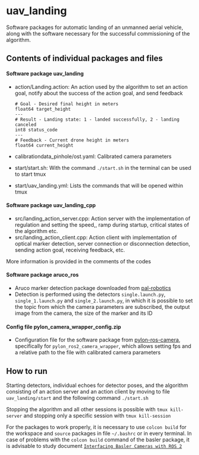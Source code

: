 uav_landing
=========

Software packages for automatic landing of an unmanned aerial vehicle, along with the software necessary for the successful commissioning of the algorithm.

## Contents of individual packages and files
#### Software package uav_landing
   * action/Landing.action: An action used by the algorithm to set an action goal, notify about the success of the action goal, and send feedback

         # Goal - Desired final height in meters
         float64 target_height
         ---
         # Result - Landing state: 1 - landed successfully, 2 - landing canceled
         int8 status_code
         ---
         # Feedback - Current drone height in meters
         float64 current_height

   * calibrationdata_pinhole/ost.yaml: Calibrated camera parameters
   * start/start.sh: With the command `./start.sh` in the terminal can be used to start tmux
   * start/uav_landing.yml: Lists the commands that will be opened within tmux

#### Software package uav_landing_cpp
   * src/landing_action_server.cpp: Action server with the implementation of regulation and setting the speed,, ramp during startup, critical states of the algorithm etc.
   * src/landing_action_client.cpp: Action client with implementation of optical marker detection, server connection or disconnection detection, sending action goal, receiving feedback, etc.
   
   More information is provided in the comments of the codes
#### Software package aruco_ros
   * Aruco marker detection package downloaded from [pal-robotics](https://github.com/pal-robotics/aruco_ros)
   * Detection is performed using the detectors `single.launch.py`, `single_1.launch.py` ​​and `single_2.launch.py`, in which it is possible to set the topic from which the camera parameters are subscribed, the output image from the camera, the size of the marker and its ID

#### Config file pylon_camera_wrapper_config.zip
   * Configuration file for the software package from [pylon-ros-camera](https://github.com/basler/pylon-ros-camera/tree/humble), specifically for `pylon_ros2_camera_wrapper`, which allows setting fps and a relative path to the file with calibrated camera parameters

## How to run
Starting detectors, individual echoes for detector poses, and the algorithm consisting of an action server and an action client by moving to file `uav_landing/start` and the following command `./start.sh`

Stopping the algorithm and all other sessions is possible with `tmux kill-server` and stopping only a specific session with `tmux kill-session`

For the packages to work properly, it is necessary to use `colcon build` for the workspace and `source` packages in file `~/.bashrc` or in every terminal. In case of problems with the `colcon build` command of the basler package, it is advisable to study document [`Interfacing Basler Cameras with ROS 2`](https://assets-ctf.baslerweb.com/dg51pdwahxgw/7nIhl0TyQI2d1MAml1OtAA/07bc43474be93e1c753cbba8baedef93/AW00172901000_Interfacing_Basler_Cameras_with_ROS_2.pdf?_gl=1*lxeu81*_gcl_au*MTMzMjczNTEzNi4xNzQyMzIyNzk0*_ga*MTg0OTc5NzUxNi4xNzQyMzIyNzg3*_ga_5KSFYEQ7CY*MTc0MjM3MzgzNy4yLjEuMTc0MjM3Mzg3OS4xOC4wLjA)
